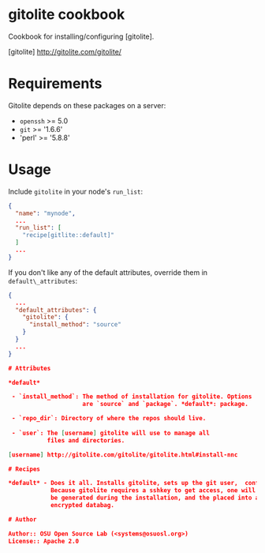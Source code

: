 # gitolite cookbook

Cookbook for installing/configuring [gitolite].

[gitolite] http://gitolite.com/gitolite/

# Requirements

Gitolite depends on these packages on a server:
 - `openssh` >= 5.0
 - `git` >= '1.6.6'
 - 'perl' >= '5.8.8'

# Usage

Include `gitolite` in your node's `run_list`:

```json
{
  "name": "mynode",
  ...
  "run_list": [
    "recipe[gitlite::default]"
  ]
  ...
}
```

If you don't like any of the default attributes, override them in
`default\_attributes`:

```json
{
  ...
  "default_attributes": {
    "gitolite": {
      "install_method": "source"
    }
  }
  ...
}

# Attributes

*default*

 - `install_method`: The method of installation for gitolite. Options
                     are `source` and `package`. *default*: package.

 - `repo_dir`: Directory of where the repos should live.
 
 - `user`: The [username] gitolite will use to manage all
           files and directories.

[username] http://gitolite.com/gitolite/gitolite.html#install-nnc

# Recipes

*default* - Does it all. Installs gitolite, sets up the git user,  configures the server.
            Because gitolite requires a sshkey to get access, one will
            be generated during the installation, and the placed into an
            encrypted databag.

# Author

Author:: OSU Open Source Lab (<systems@osuosl.org>)
License:: Apache 2.0
